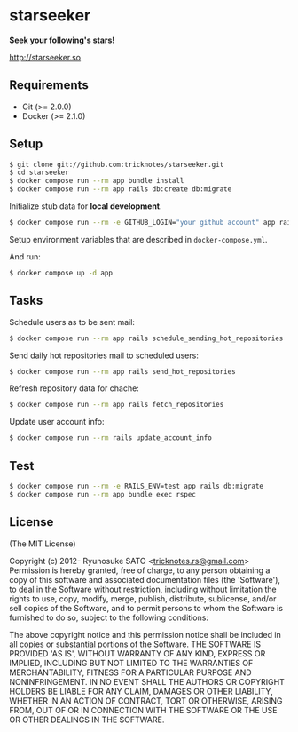 # starseeker

**Seek your following's stars!**

http://starseeker.so

## Requirements

* Git    (>= 2.0.0)
* Docker (>= 2.1.0)

## Setup

``` sh
$ git clone git://github.com:tricknotes/starseeker.git
$ cd starseeker
$ docker compose run --rm app bundle install
$ docker compose run --rm app rails db:create db:migrate
```

Initialize stub data for **local development**.
``` sh
$ docker compose run --rm -e GITHUB_LOGIN="your github account" app rails db:seeds_stub_event
```

Setup environment variables that are described in `docker-compose.yml`.

And run:
``` sh
$ docker compose up -d app
```

## Tasks

Schedule users as to be sent mail:
``` sh
$ docker compose run --rm app rails schedule_sending_hot_repositories
```

Send daily hot repositories mail to scheduled users:
``` sh
$ docker compose run --rm app rails send_hot_repositories
```

Refresh repository data for chache:
``` sh
$ docker compose run --rm app rails fetch_repositories
```

Update user account info:
``` sh
$ docker compose run --rm rails update_account_info
```

## Test

``` sh
$ docker compose run --rm -e RAILS_ENV=test app rails db:migrate
$ docker compose run --rm app bundle exec rspec
```

## License

(The MIT License)

Copyright (c) 2012- Ryunosuke SATO &lt;tricknotes.rs@gmail.com&gt;
Permission is hereby granted, free of charge, to any person obtaining a copy of this software and associated documentation files (the 'Software'), to deal in the Software without restriction, including without limitation the rights to use, copy, modify, merge, publish, distribute, sublicense, and/or sell copies of the Software, and to permit persons to whom the Software is furnished to do so, subject to the following conditions:

The above copyright notice and this permission notice shall be included in all copies or substantial portions of the Software.
THE SOFTWARE IS PROVIDED 'AS IS', WITHOUT WARRANTY OF ANY KIND, EXPRESS OR IMPLIED, INCLUDING BUT NOT LIMITED TO THE WARRANTIES OF MERCHANTABILITY, FITNESS FOR A PARTICULAR PURPOSE AND NONINFRINGEMENT. IN NO EVENT SHALL THE AUTHORS OR COPYRIGHT HOLDERS BE LIABLE FOR ANY CLAIM, DAMAGES OR OTHER LIABILITY, WHETHER IN AN ACTION OF CONTRACT, TORT OR OTHERWISE, ARISING FROM, OUT OF OR IN CONNECTION WITH THE SOFTWARE OR THE USE OR OTHER DEALINGS IN THE SOFTWARE.
